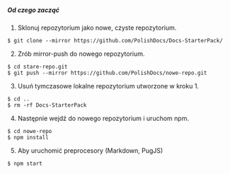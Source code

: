 ##### Od czego zacząć
1.  Sklonuj repozytorium jako nowe, czyste repozytorium.
  ```git
  $ git clone --mirror https://github.com/PolishDocs/Docs-StarterPack/
  ```

2.  Zrób mirror-push do nowego repozytorium.
  ```git
  $ cd stare-repo.git
  $ git push --mirror https://github.com/PolishDocs/nowe-repo.git
  ```

3.  Usuń tymczasowe lokalne repozytorium utworzone w kroku 1.
  ```git
  $ cd ..
  $ rm -rf Docs-StarterPack
  ```

4.  Następnie wejdź do nowego repozytorium i uruchom npm.
  ```git
  $ cd nowe-repo
  $ npm install
  ```

5. Aby uruchomić preprocesory (Markdown, PugJS)
  ```git
  $ npm start
  ```
